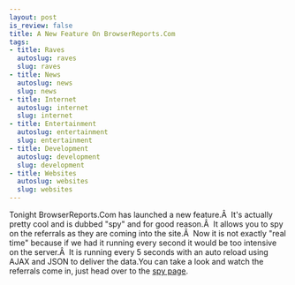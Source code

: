```yaml
--- 
layout: post
is_review: false
title: A New Feature On BrowserReports.Com
tags: 
- title: Raves
  autoslug: raves
  slug: raves
- title: News
  autoslug: news
  slug: news
- title: Internet
  autoslug: internet
  slug: internet
- title: Entertainment
  autoslug: entertainment
  slug: entertainment
- title: Development
  autoslug: development
  slug: development
- title: Websites
  autoslug: websites
  slug: websites
---
```

Tonight BrowserReports.Com has launched a new feature.Â  It's actually pretty cool and is dubbed "spy" and for good reason.Â  It allows you to spy on the referrals as they are coming into the site.Â  Now it is not exactly "real time" because if we had it running every second it would be too intensive on the server.Â  It is running every 5 seconds with an auto reload using AJAX and JSON to deliver the data.You can take a look and watch the referrals come in, just head over to the [spy page](http://www.browserreports.com/spy "BrowserReports.COm Spy Page").
